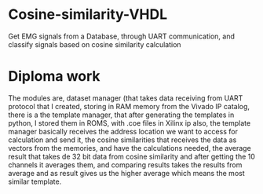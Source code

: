 # Cosine-similarity-VHDL
Get EMG signals from a Database, through UART communication, and classify signals based on cosine similarity calculation

# Diploma work
The modules are, dataset manager (that takes data receiving from UART protocol that I created, storing in RAM memory from the Vivado IP catalog, there is a the template manager, that after generating the templates in python, I stored them in ROMS, with .coe files in Xilinx ip also, the template manager basically receives the address location we want to access for calculation and send it, the cosine similarities that receives the data as vectors from the memories, and have the calculations needed, the average result that takes de 32 bit data from cosine similarity and after getting the 10 channels it averages them, and comparing results takes the results from average and as result gives us the higher average which means the most similar template.
